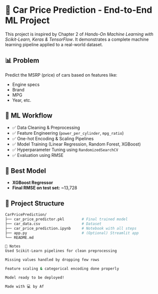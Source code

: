 # 🚗 Car Price Prediction - End-to-End ML Project

This project is inspired by Chapter 2 of *Hands-On Machine Learning with Scikit-Learn, Keras & TensorFlow*. It demonstrates a complete machine learning pipeline applied to a real-world dataset.

## 📊 Problem

Predict the MSRP (price) of cars based on features like:
- Engine specs
- Brand
- MPG
- Year, etc.

## 🔧 ML Workflow

- ✅ Data Cleaning & Preprocessing
- ✅ Feature Engineering (`power_per_cylinder`, `mpg_ratio`)
- ✅ One-hot Encoding & Scaling Pipelines
- ✅ Model Training (Linear Regression, Random Forest, XGBoost)
- ✅ Hyperparameter Tuning using `RandomizedSearchCV`
- ✅ Evaluation using RMSE

## 🧠 Best Model

- **XGBoost Regressor**
- **Final RMSE on test set:** ~13,728

## 📁 Project Structure

```bash
CarPricePrediction/
├── car_price_predictor.pkl        # Final trained model
├── car_data.csv                   # Dataset
├── car_price_prediction.ipynb     # Notebook with all steps
├── app.py                         # (Optional) Streamlit app 
└── README.md

📌 Notes
Used Scikit-Learn pipelines for clean preprocessing

Missing values handled by dropping few rows

Feature scaling & categorical encoding done properly

Model ready to be deployed!

Made with 💻 by Af
